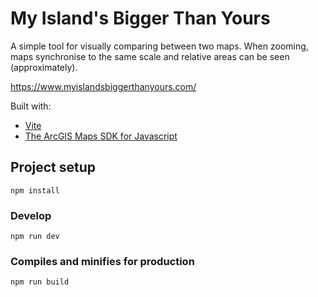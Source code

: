 # My Island's Bigger Than Yours


A simple tool for visually comparing between two maps. When zooming, maps synchronise to the same scale and relative areas can be seen (approximately). 

https://www.myislandsbiggerthanyours.com/

Built with:
- [Vite](https://vitejs.dev/)
- [The ArcGIS Maps SDK for Javascript](https://developers.arcgis.com/javascript/latest/)


## Project setup
```
npm install
```

### Develop
```
npm run dev
```

### Compiles and minifies for production
```
npm run build
```

